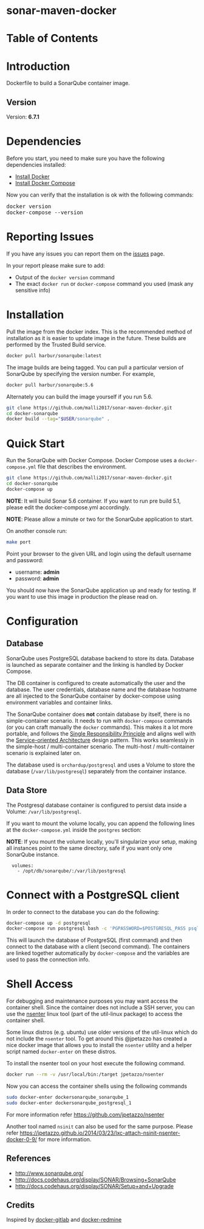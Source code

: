# sonar-maven-docker
# Table of Contents

# Introduction

Dockerfile to build a SonarQube container image.

## Version

Version: **6.7.1**

# Dependencies

Before you start, you need to make sure you have the following dependencies installed:

* [Install Docker](http://docs.docker.com/installation/)
* [Install Docker Compose](http://docs.docker.com/compose/install/)

Now you can verify that the installation is ok with the following commands:

<pre>
docker version
docker-compose --version
</pre>

# Reporting Issues

If you have any issues you can report them on the [issues](https://github.com/harbur/docker-sonarqube/issues) page.

In your report please make sure to add:

- Output of the `docker version` command
- The exact `docker run` or `docker-compose` command you used (mask any sensitive info)

# Installation

Pull the image from the docker index. This is the recommended method of installation as it is easier to update image in the future. These builds are performed by the Trusted Build service.

```bash
docker pull harbur/sonarqube:latest
```

The image builds are being tagged. You can pull a particular version of SonarQube by specifying the version number. For example,

```bash
docker pull harbur/sonarqube:5.6
```

Alternately you can build the image yourself if you run 5.6.

```bash
git clone https://github.com/malli2017/sonar-maven-docker.git
cd docker-sonarqube
docker build --tag="$USER/sonarqube" .
```

# Quick Start

Run the SonarQube with Docker Compose. Docker Compose uses a `docker-compose.yml` file that describes the environment.

```bash
git clone https://github.com/malli2017/sonar-maven-docker.git
cd docker-sonarqube
docker-compose up
```

**NOTE**: It will build Sonar 5.6 container. If you want to run pre build 5.1, please edit the docker-compose.yml accordingly.

**NOTE**: Please allow a minute or two for the SonarQube application to start.

On another console run:

```bash
make port
```

Point your browser to the given URL and login using the default username and password:

* username: **admin**
* password: **admin**

You should now have the SonarQube application up and ready for testing. If you want to use this image in production the please read on.

# Configuration

## Database

SonarQube uses PostgreSQL database backend to store its data. Database is launched as separate container and the linking is handled by Docker Compose.

The DB container is configured to create automatically the user and the database. The user credentials, database name and the database hostname are all injected to the SonarQube container by docker-compose using environment variables and container links.

The SonarQube container does **not** contain database by itself, there is no simple-container scenario. It needs to run with `docker-compose` commands (or you can craft manually the `docker` commands). This makes it a lot more portable, and follows the [Single Responsibility Principle](http://en.wikipedia.org/wiki/Single_responsibility_principle) and aligns well with the [Service-oriented Architecture](http://en.wikipedia.org/wiki/Service-oriented_architecture) design pattern.
This works seamlessly in the simple-host / multi-container scenario.
The multi-host / multi-container scenario is explained later on.

The database used is `orchardup/postgresql` and uses a Volume to store the database (`/var/lib/postgresql`) separately from the container instance.

## Data Store

The Postgresql database container is configured to persist data inside a Volume: `/var/lib/postgresql`.

If you want to mount the volume locally, you can append the following lines at the `docker-compose.yml` inside the `postgres` section:

**NOTE**: If you mount the volume locally, you'll singularize your setup, making all instances point to the same directory, safe if you want only one SonarQube instance.

```
  volumes:
    - /opt/db/sonarqube/:/var/lib/postgresql
```

# Connect with a PostgreSQL client

In order to connect to the database you can do the following:

```bash
docker-compose up -d postgresql
docker-compose run postgresql bash -c 'PGPASSWORD=$POSTGRESQL_PASS psql -h $POSTGRESQL_1_PORT_5432_TCP_ADDR $POSTGRESQL_DB $POSTGRESQL_USER'
```

This will launch the database of PostgreSQL (first command) and then connect to the database with a client (second command). The containers are linked together automatically by `docker-compose` and the variables are used to pass the connection info.

# Shell Access

For debugging and maintenance purposes you may want access the container shell. Since the container does not include a SSH server, you can use the [nsenter](http://man7.org/linux/man-pages/man1/nsenter.1.html) linux tool (part of the util-linux package) to access the container shell.

Some linux distros (e.g. ubuntu) use older versions of the util-linux which do not include the `nsenter` tool. To get around this @jpetazzo has created a nice docker image that allows you to install the `nsenter` utility and a helper script named `docker-enter` on these distros.

To install the nsenter tool on your host execute the following command.

```bash
docker run --rm -v /usr/local/bin:/target jpetazzo/nsenter
```

Now you can access the container shells using the following commands

```bash
sudo docker-enter dockersonarqube_sonarqube_1
sudo docker-enter dockersonarqube_postgresql_1
```

For more information refer https://github.com/jpetazzo/nsenter

Another tool named `nsinit` can also be used for the same purpose. Please refer https://jpetazzo.github.io/2014/03/23/lxc-attach-nsinit-nsenter-docker-0-9/ for more information.

## References

  * http://www.sonarqube.org/
  * http://docs.codehaus.org/display/SONAR/Browsing+SonarQube
  * http://docs.codehaus.org/display/SONAR/Setup+and+Upgrade

## Credits

Inspired by [docker-gitlab](https://github.com/sameersbn/docker-gitlab) and [docker-redmine](https://github.com/sameersbn/docker-redmine)


